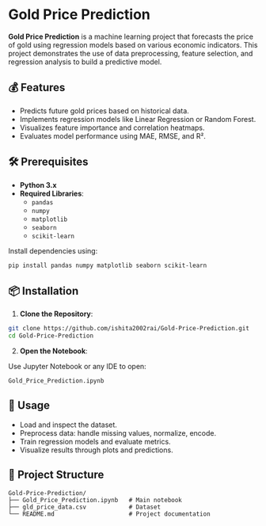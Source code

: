 # Gold Price Prediction

**Gold Price Prediction** is a machine learning project that forecasts the price of gold using regression models based on various economic indicators. This project demonstrates the use of data preprocessing, feature selection, and regression analysis to build a predictive model.

## 💰 Features

- Predicts future gold prices based on historical data.
- Implements regression models like Linear Regression or Random Forest.
- Visualizes feature importance and correlation heatmaps.
- Evaluates model performance using MAE, RMSE, and R².

## 🛠️ Prerequisites

- **Python 3.x**
- **Required Libraries**:
  - `pandas`
  - `numpy`
  - `matplotlib`
  - `seaborn`
  - `scikit-learn`

Install dependencies using:

```bash
pip install pandas numpy matplotlib seaborn scikit-learn
```

## 📦 Installation

1. **Clone the Repository**:

```bash
git clone https://github.com/ishita2002rai/Gold-Price-Prediction.git
cd Gold-Price-Prediction
```

2. **Open the Notebook**:

Use Jupyter Notebook or any IDE to open:

```bash
Gold_Price_Prediction.ipynb
```

## 🚀 Usage

- Load and inspect the dataset.
- Preprocess data: handle missing values, normalize, encode.
- Train regression models and evaluate metrics.
- Visualize results through plots and predictions.

## 📁 Project Structure

```
Gold-Price-Prediction/
├── Gold_Price_Prediction.ipynb   # Main notebook
├── gld_price_data.csv            # Dataset 
└── README.md                     # Project documentation
```


